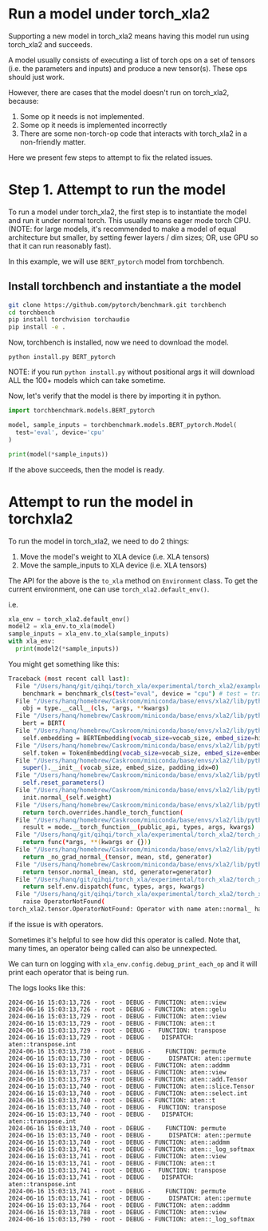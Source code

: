 # Run a model under torch_xla2

Supporting a new model in torch_xla2 means
having this model run using torch_xla2 and succeeds.

A model usually consists of executing a list of torch ops
on a set of tensors (i.e. the parameters and inputs) and 
produce a new tensor(s). These ops should just work.

However, there are cases that the model doesn't run on
torch_xla2, because:

1. Some op it needs is not implemented.
2. Some op it needs is implemented incorrectly
3. There are some non-torch-op code that interacts with torch_xla2 in a non-friendly matter.

Here we present few steps to attempt to fix the related issues.

# Step 1. Attempt to run the model

To run a model under torch_xla2, the first step is to 
instantiate the model and run it under normal torch.
This usually means eager mode torch CPU. (NOTE: for large
 models, it's recommended to make a model of equal architecture but smaller, by setting fewer layers / dim sizes; OR, use GPU
so that it can run reasonably fast).

In this example, we will use `BERT_pytorch` model from 
torchbench.

## Install torchbench and instantiate a the model

```bash
git clone https://github.com/pytorch/benchmark.git torchbench
cd torchbench
pip install torchvision torchaudio
pip install -e .
```
Now, torchbench is installed, now we need to download 
the model.

```
python install.py BERT_pytorch
```

NOTE: if you run `python install.py` without positional args 
it will download ALL the 100+ models which can take sometime.

Now, let's verify that the model is there by importing it in python.

```python
import torchbenchmark.models.BERT_pytorch

model, sample_inputs = torchbenchmark.models.BERT_pytorch.Model(
  test='eval', device='cpu'
)

print(model(*sample_inputs))
```

If the above succeeds, then the model is ready.

# Attempt to run the model in torchxla2

To run the model in torch_xla2, we need to do 2 things:
1. Move the model's weight to XLA device (i.e. XLA tensors)
2. Move the sample_inputs to XLA device (i.e. XLA tensors)

The API for the above is the `to_xla` method on `Environment` class.
To get the current environment, one can use `torch_xla2.default_env()`.

i.e.

```python
xla_env = torch_xla2.default_env()
model2 = xla_env.to_xla(model)
sample_inputs = xla_env.to_xla(sample_inputs)
with xla_env:
  print(model2(*sample_inputs))
```

You might get something like this:
```bash
Traceback (most recent call last):
  File "/Users/hanq/git/qihqi/torch_xla/experimental/torch_xla2/examples/torchbench_models/BERT_pytorch.py", line 13, in <module>
    benchmark = benchmark_cls(test="eval", device = "cpu") # test = train or eval device = cuda or cpu
  File "/Users/hanq/homebrew/Caskroom/miniconda/base/envs/xla2/lib/python3.10/site-packages/torchbench-0.1-py3.10.egg/torchbenchmark/util/model.py", line 39, in __call__
    obj = type.__call__(cls, *args, **kwargs)
  File "/Users/hanq/homebrew/Caskroom/miniconda/base/envs/xla2/lib/python3.10/site-packages/torchbench-0.1-py3.10.egg/torchbenchmark/models/BERT_pytorch/__init__.py", line 174, in __init__
    bert = BERT(
  File "/Users/hanq/homebrew/Caskroom/miniconda/base/envs/xla2/lib/python3.10/site-packages/torchbench-0.1-py3.10.egg/torchbenchmark/models/BERT_pytorch/bert_pytorch/model/bert.py", line 30, in __init__
    self.embedding = BERTEmbedding(vocab_size=vocab_size, embed_size=hidden)
  File "/Users/hanq/homebrew/Caskroom/miniconda/base/envs/xla2/lib/python3.10/site-packages/torchbench-0.1-py3.10.egg/torchbenchmark/models/BERT_pytorch/bert_pytorch/model/embedding/bert.py", line 24, in __init__
    self.token = TokenEmbedding(vocab_size=vocab_size, embed_size=embed_size)
  File "/Users/hanq/homebrew/Caskroom/miniconda/base/envs/xla2/lib/python3.10/site-packages/torchbench-0.1-py3.10.egg/torchbenchmark/models/BERT_pytorch/bert_pytorch/model/embedding/token.py", line 6, in __init__
    super().__init__(vocab_size, embed_size, padding_idx=0)
  File "/Users/hanq/homebrew/Caskroom/miniconda/base/envs/xla2/lib/python3.10/site-packages/torch/nn/modules/sparse.py", line 145, in __init__
    self.reset_parameters()
  File "/Users/hanq/homebrew/Caskroom/miniconda/base/envs/xla2/lib/python3.10/site-packages/torch/nn/modules/sparse.py", line 154, in reset_parameters
    init.normal_(self.weight)
  File "/Users/hanq/homebrew/Caskroom/miniconda/base/envs/xla2/lib/python3.10/site-packages/torch/nn/init.py", line 172, in normal_
    return torch.overrides.handle_torch_function(
  File "/Users/hanq/homebrew/Caskroom/miniconda/base/envs/xla2/lib/python3.10/site-packages/torch/overrides.py", line 1619, in handle_torch_function
    result = mode.__torch_function__(public_api, types, args, kwargs)
  File "/Users/hanq/git/qihqi/torch_xla/experimental/torch_xla2/torch_xla2/tensor.py", line 210, in __torch_function__
    return func(*args, **(kwargs or {}))
  File "/Users/hanq/homebrew/Caskroom/miniconda/base/envs/xla2/lib/python3.10/site-packages/torch/nn/init.py", line 175, in normal_
    return _no_grad_normal_(tensor, mean, std, generator)
  File "/Users/hanq/homebrew/Caskroom/miniconda/base/envs/xla2/lib/python3.10/site-packages/torch/nn/init.py", line 20, in _no_grad_normal_
    return tensor.normal_(mean, std, generator=generator)
  File "/Users/hanq/git/qihqi/torch_xla/experimental/torch_xla2/torch_xla2/tensor.py", line 224, in __torch_dispatch__
    return self.env.dispatch(func, types, args, kwargs)
  File "/Users/hanq/git/qihqi/torch_xla/experimental/torch_xla2/torch_xla2/tensor.py", line 297, in dispatch
    raise OperatorNotFound(
torch_xla2.tensor.OperatorNotFound: Operator with name aten::normal_ has no lowering
```
if the issue is with operators.

Sometimes it's helpful to see how did this operator is called.
Note that, many times, an operator being called can also be
unnexpected. 

We can turn on logging with 
`xla_env.config.debug_print_each_op` and it will print each operator that is being run.

The logs looks like this:

```
2024-06-16 15:03:13,726 - root - DEBUG - FUNCTION: aten::view
2024-06-16 15:03:13,726 - root - DEBUG - FUNCTION: aten::gelu
2024-06-16 15:03:13,729 - root - DEBUG - FUNCTION: aten::view
2024-06-16 15:03:13,729 - root - DEBUG - FUNCTION: aten::t
2024-06-16 15:03:13,729 - root - DEBUG -  FUNCTION: transpose
2024-06-16 15:03:13,729 - root - DEBUG -   DISPATCH: aten::transpose.int
2024-06-16 15:03:13,730 - root - DEBUG -    FUNCTION: permute
2024-06-16 15:03:13,730 - root - DEBUG -     DISPATCH: aten::permute
2024-06-16 15:03:13,731 - root - DEBUG - FUNCTION: aten::addmm
2024-06-16 15:03:13,737 - root - DEBUG - FUNCTION: aten::view
2024-06-16 15:03:13,739 - root - DEBUG - FUNCTION: aten::add.Tensor
2024-06-16 15:03:13,740 - root - DEBUG - FUNCTION: aten::slice.Tensor
2024-06-16 15:03:13,740 - root - DEBUG - FUNCTION: aten::select.int
2024-06-16 15:03:13,740 - root - DEBUG - FUNCTION: aten::t
2024-06-16 15:03:13,740 - root - DEBUG -  FUNCTION: transpose
2024-06-16 15:03:13,740 - root - DEBUG -   DISPATCH: aten::transpose.int
2024-06-16 15:03:13,740 - root - DEBUG -    FUNCTION: permute
2024-06-16 15:03:13,740 - root - DEBUG -     DISPATCH: aten::permute
2024-06-16 15:03:13,740 - root - DEBUG - FUNCTION: aten::addmm
2024-06-16 15:03:13,741 - root - DEBUG - FUNCTION: aten::_log_softmax
2024-06-16 15:03:13,741 - root - DEBUG - FUNCTION: aten::view
2024-06-16 15:03:13,741 - root - DEBUG - FUNCTION: aten::t
2024-06-16 15:03:13,741 - root - DEBUG -  FUNCTION: transpose
2024-06-16 15:03:13,741 - root - DEBUG -   DISPATCH: aten::transpose.int
2024-06-16 15:03:13,741 - root - DEBUG -    FUNCTION: permute
2024-06-16 15:03:13,741 - root - DEBUG -     DISPATCH: aten::permute
2024-06-16 15:03:13,764 - root - DEBUG - FUNCTION: aten::addmm
2024-06-16 15:03:13,788 - root - DEBUG - FUNCTION: aten::view
2024-06-16 15:03:13,790 - root - DEBUG - FUNCTION: aten::_log_softmax
```